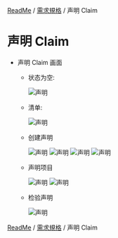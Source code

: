 [ReadMe](../README.md) / [需求規格](../requirements.md) / 声明 Claim

# 声明 Claim

* 声明 Claim 画面

	* 状态为空:

		![声明](../assets/screen-id-claims-empty.png)

	* 清单:

		![声明](../assets/screen-id-claims.png)

	* 创建声明

		![声明](../assets/screen-certificate-1.png)
		![声明](../assets/screen-certificate-2.png)
		![声明](../assets/screen-certificate-3.png)
		![声明](../assets/screen-certificate-confirmation.png)

	* 声明项目

		![声明](../assets/screen-certificate-item.png)
		![声明](../assets/screen-certificate-item-image-review.png)

	*	检验声明

		![声明](../assets/screen-verifi-certificate-item.png)

[ReadMe](../README.md) / [需求規格](../requirements.md) / 声明 Claim
